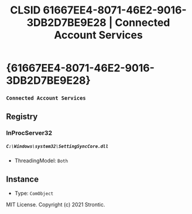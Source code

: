﻿---
title: "CLSID 61667EE4-8071-46E2-9016-3DB2D7BE9E28 | Connected Account Services"
excerpt: What is COM-Object CLSID 61667EE4-8071-46E2-9016-3DB2D7BE9E28?
---

# {61667EE4-8071-46E2-9016-3DB2D7BE9E28}

### `Connected Account Services`

## Registry


### InProcServer32

##### `C:\Windows\system32\SettingSyncCore.dll`
* ThreadingModel: `Both`

## Instance

* Type: `ComObject`

MIT License. Copyright (c) 2021 Strontic.


